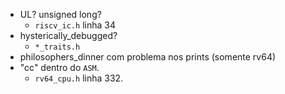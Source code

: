 - UL? unsigned long? 
  - `riscv_ic.h` linha 34
- hysterically_debugged? 
  - `*_traits.h`
- philosophers_dinner com problema nos prints (somente rv64)
- "cc" dentro do `ASM`.
  - `rv64_cpu.h` linha 332.
